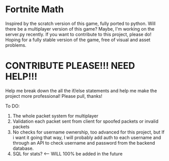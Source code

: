 # Fortnite Math
Inspired by the scratch version of this game, fully ported to python. Will there be a multiplayer version of this game? Maybe, I'm working on the server.py recently. If you want to contribute to this project, please do! Hoping for a fully stable version of the game, free of visual and asset problems.


# CONTRIBUTE PLEASE!!! NEED HELP!!! 
Help me break down the all the if/else statements and help me make the project more professional! Please pull, thanks!


To DO:
1. The whole packet system for multiplayer
2. Validation each packet sent from client for spoofed packets or invalid packets
3. No checks for username ownership, too advanced for this project, but If i want it going that way, I will probably add auth to each username and through an API to check username and password from the backend database.
4. SQL for stats? <-- WILL 100% be added in the future